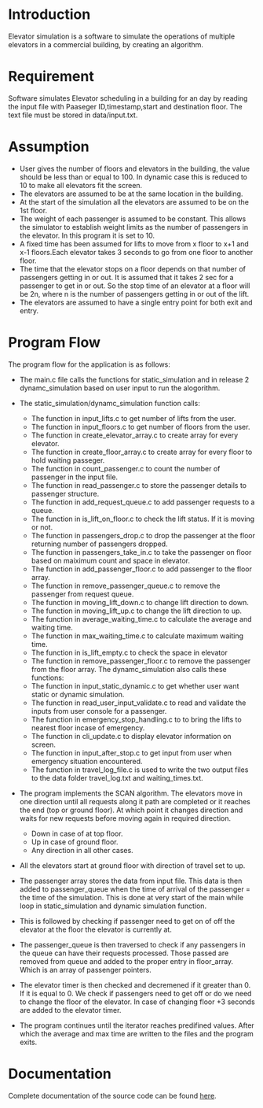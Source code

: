 # Introduction

Elevator simulation is a software to simulate the operations of multiple elevators in a commercial building, by creating an algorithm.

# Requirement

Software simulates Elevator scheduling in a building for an day by reading the input file with Paaseger ID,timestamp,start and destination floor. The text file must be stored in data/input.txt.

# Assumption

- User gives the number of floors and elevators in the building, the value should be less than or equal to 100. In dynamic case this is reduced to 10 to make all elevators fit the screen.
- The elevators are assumed to be at the same location in the building.
- At the start of the simulation all the elevators are assumed to be on the 1st floor.
- The weight of each passenger is assumed to be constant. This allows the simulator to establish weight limits as the number of passengers in the elevator. In this program it is set to 10.
- A fixed time has been assumed for lifts to move from x floor to x+1 and x-1 floors.Each elevator takes 3 seconds to go from one floor to another floor.
- The time that the elevator stops on a floor depends on that number of passengers getting in or out. It is assumed that it takes 2 sec for a passenger to get in or out. So the stop time of an elevator at a floor will be 2n, where n is the number of passengers getting in or out of the lift.
- The elevators are assumed to have a single entry point for both exit and entry.

# Program Flow

The program flow for the application is as follows:

- The main.c file calls the functions for static_simulation and in release 2 dynamc_simulation based on user input to run the alogorithm.
- The static_simulation/dynamc_simulation function calls:
  - The function in input_lifts.c to get number of lifts from the user.
  - The function in input_floors.c to get number of floors from the user.
  - The function in create_elevator_array.c to create array for every elevator.
  - The function in create_floor_array.c to create array for every floor to hold waiting passeger.
  - The function in count_passenger.c to count the number of passenger in the input file.
  - The function in read_passenger.c to store the passenger details to passenger structure.
  - The function in add_request_queue.c to add passenger requests to a queue.
  - The function in is_lift_on_floor.c to check the lift status. If it is moving or not.
  - The function in passengers_drop.c to drop the passenger at the floor returning number of passengers dropped.
  - The function in passengers_take_in.c to take the passenger on floor based on maiximum count and space in elevator.
  - The function in add_passenger_floor.c to add passenger to the floor array.
  - The function in remove_passenger_queue.c to remove the passenger from request queue.
  - The function in moving_lift_down.c to change lift direction to down.
  - The function in moving_lift_up.c to change the lift direction to up.
  - The function in average_waiting_time.c to calculate the average and waiting time.
  - The function in max_waiting_time.c to calculate maximum waiting time.
  - The function in is_lift_empty.c to check the space in elevator
  - The function in remove_passenger_floor.c to remove the passenger from the floor array.
    The dynamc_simulation also calls these functions:
  - The function in input_static_dynamic.c to get whether user want static or dynamic simulation.
  - The function in read_user_input_validate.c to read and validate the inputs from user console for a passenger.
  - The function in emergency_stop_handling.c to to bring the lifts to nearest floor incase of emergency.
  - The function in cli_update.c to display elevator information on screen.
  - The function in input_after_stop.c to get input from user when emergency situation encountered.
  - The function in travel_log_file.c is used to write the two output files to the data folder travel_log.txt and waiting_times.txt.

- The program implements the SCAN algorithm. The elevators move in one direction until all requests along it path are completed or it reaches the end (top or ground floor). At which point it changes direction and waits for new requests before moving again in required direction. 
  - Down in case of at top floor.
  - Up in case of ground floor.
  - Any direction in all other cases.
- All the elevators start at ground floor with direction of travel set to up.
- The passenger array stores the data from input file. This data is then added to passenger_queue when the time of arrival of the passenger = the time of the simulation. This is done at very start of the main while loop in static_simulation and  dynamic simulation function.
- This is followed by checking if passenger need to get on of off the elevator at the floor the elevator is currently at.
- The passenger_queue is then traversed to check if any passengers in the queue can have their requests processed. Those passed are removed from queue and added to the proper entry in floor_array. Which is an array of passenger pointers.
- The elevator timer is then checked and decremened if it greater than 0. If it is equal to 0. We check if passengers need to get off or do we need to change the floor of the elevator. In case of changing floor +3 seconds are added to the elevator timer.
- The program continues until the iterator reaches predifined values. After which the average and max time are written to the files and the program exits.
# Documentation

Complete documentation of the source code can be found [here](/index.html).
